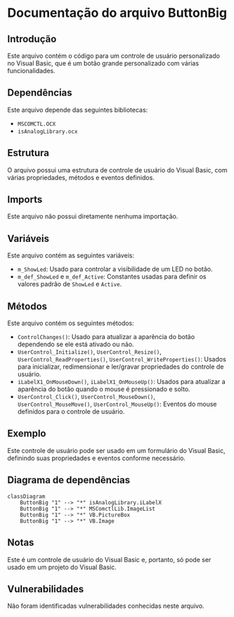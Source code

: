 # Documentação do arquivo ButtonBig

## Introdução

Este arquivo contém o código para um controle de usuário personalizado no Visual Basic, que é um botão grande personalizado com várias funcionalidades.

## Dependências

Este arquivo depende das seguintes bibliotecas:

- `MSCOMCTL.OCX`
- `isAnalogLibrary.ocx`

## Estrutura

O arquivo possui uma estrutura de controle de usuário do Visual Basic, com várias propriedades, métodos e eventos definidos.

## Imports

Este arquivo não possui diretamente nenhuma importação.

## Variáveis

Este arquivo contém as seguintes variáveis:

- `m_ShowLed`: Usado para controlar a visibilidade de um LED no botão.
- `m_def_ShowLed` e `m_def_Active`: Constantes usadas para definir os valores padrão de `ShowLed` e `Active`.

## Métodos

Este arquivo contém os seguintes métodos:

- `ControlChanges()`: Usado para atualizar a aparência do botão dependendo se ele está ativado ou não.
- `UserControl_Initialize()`, `UserControl_Resize()`, `UserControl_ReadProperties()`, `UserControl_WriteProperties()`: Usados para inicializar, redimensionar e ler/gravar propriedades do controle de usuário.
- `iLabelX1_OnMouseDown()`, `iLabelX1_OnMouseUp()`: Usados para atualizar a aparência do botão quando o mouse é pressionado e solto.
- `UserControl_Click()`, `UserControl_MouseDown()`, `UserControl_MouseMove()`, `UserControl_MouseUp()`: Eventos do mouse definidos para o controle de usuário.

## Exemplo

Este controle de usuário pode ser usado em um formulário do Visual Basic, definindo suas propriedades e eventos conforme necessário.

## Diagrama de dependências

```mermaid
classDiagram
    ButtonBig "1" --> "*" isAnalogLibrary.iLabelX
    ButtonBig "1" --> "*" MSComctlLib.ImageList
    ButtonBig "1" --> "*" VB.PictureBox
    ButtonBig "1" --> "*" VB.Image
```

## Notas

Este é um controle de usuário do Visual Basic e, portanto, só pode ser usado em um projeto do Visual Basic.

## Vulnerabilidades

Não foram identificadas vulnerabilidades conhecidas neste arquivo.